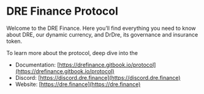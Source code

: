 # DRE Finance Protocol

Welcome to the DRE Finance. Here you’ll find everything you need to know about DRE, our dynamic currency, and DrDre, its governance and insurance token.

To learn more about the protocol, deep dive into the

- Documentation: [https://drefinance.gitbook.io/protocol](https://drefinance.gitbook.io/protocol)
- Discord: [https://discord.dre.finance](https://discord.dre.finance)
- Website: [https://dre.finance](https://dre.finance)
